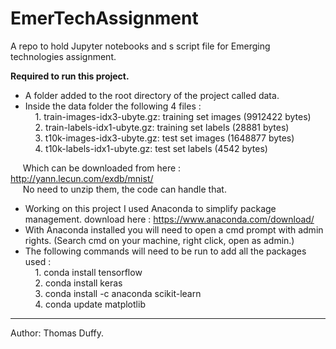 # EmerTechAssignment

A repo to hold Jupyter notebooks and s script file for Emerging technologies assignment.

**Required to run this project.** 

* A folder added to the root directory of the project called data. 
* Inside the data folder the following 4 files : <br>
&nbsp;&nbsp;&nbsp;&nbsp;1. train-images-idx3-ubyte.gz:  training set images (9912422 bytes) <br>
&nbsp;&nbsp;&nbsp;&nbsp;2. train-labels-idx1-ubyte.gz:  training set labels (28881 bytes) <br>
&nbsp;&nbsp;&nbsp;&nbsp;3. t10k-images-idx3-ubyte.gz:   test set images (1648877 bytes) <br>
&nbsp;&nbsp;&nbsp;&nbsp;4. t10k-labels-idx1-ubyte.gz:   test set labels (4542 bytes)<br>

&nbsp;&nbsp;&nbsp;&nbsp; Which can be downloaded from here : http://yann.lecun.com/exdb/mnist/ <br>
&nbsp;&nbsp;&nbsp;&nbsp; No need to unzip them, the code can handle that.

* Working on this project I used Anaconda to simplify package management. download here : https://www.anaconda.com/download/
* With Anaconda installed you will need to open a cmd prompt with admin rights. (Search cmd on your machine, right click, open as admin.)
* The following commands will need to be run to add all the packages used : <br>
&nbsp;&nbsp;&nbsp;&nbsp;1. conda install tensorflow <br>
&nbsp;&nbsp;&nbsp;&nbsp;2. conda install keras <br>
&nbsp;&nbsp;&nbsp;&nbsp;3. conda install -c anaconda scikit-learn <br>
&nbsp;&nbsp;&nbsp;&nbsp;4. conda update matplotlib <br>

------
Author: Thomas Duffy.
